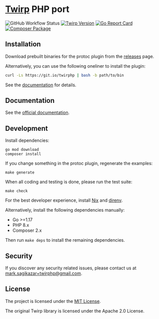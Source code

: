 # [Twirp](https://twitchtv.github.io/twirp/) PHP port

![GitHub Workflow Status](https://img.shields.io/github/workflow/status/twirphp/twirp/CI?style=flat-square)
[![Twirp Version](http://img.shields.io/badge/twirp%20version-v5-orange.svg?style=flat-square)](https://twitchtv.github.io/twirp/docs/spec_v5.html)
[![Go Report Card](https://goreportcard.com/badge/github.com/twirphp/twirp?style=flat-square)](https://goreportcard.com/report/github.com/twirphp/twirp)
[![Composer Package](http://img.shields.io/badge/composer-twirp%2Ftwirp-green.svg?style=flat-square)](https://packagist.org/packages/twirp/twirp)


## Installation

Download prebuilt binaries for the protoc plugin from the [releases](https://github.com/twirphp/twirp/releases) page.

Alternatively, you can use the following oneliner to install the plugin:

```bash
curl -Ls https://git.io/twirphp | bash -b path/to/bin
```

See the [documentation](https://twirphp.readthedocs.io/en/latest/getting-started/installation.html) for details.


## Documentation

See the [official documentation](http://twirphp.readthedocs.io).


## Development

Install dependencies:

```shell
go mod download
composer install
```

If you change something in the protoc plugin, regenerate the examples:

```shell
make generate
```

When all coding and testing is done, please run the test suite:

```shell
make check
```

For the best developer experience, install [Nix](https://builtwithnix.org/) and [direnv](https://direnv.net/).

Alternatively, install the following dependencies manually:

- Go >=1.17
- PHP 8.x
- Composer 2.x

Then run `make deps` to install the remaining dependencies.


## Security

If you discover any security related issues, please contact us at [mark.sagikazar+twirphp@gmail.com](mailto:mark.sagikazar+twirphp@gmail.com).


## License

The project is licensed under the [MIT License](LICENSE).

The original Twirp library is licensed under the Apache 2.0 License.
